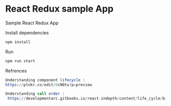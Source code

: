 # React Redux sample App
Sample React Redux App

Install dependencies
```s
npm install
```

Run 
```s
npm run start
```

Refrences
```s
Understanding component lifecycle :  
https://plnkr.co/edit/0cN0tu?p=preview

Understanding call order :
 https://developmentarc.gitbooks.io/react-indepth/content/life_cycle/birth/post_mount_with_component_did_mount.html
```